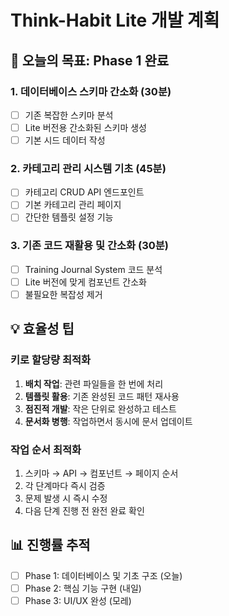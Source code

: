 # Think-Habit Lite 개발 계획

## 🎯 오늘의 목표: Phase 1 완료

### 1. 데이터베이스 스키마 간소화 (30분)

- [ ] 기존 복잡한 스키마 분석
- [ ] Lite 버전용 간소화된 스키마 생성
- [ ] 기본 시드 데이터 작성

### 2. 카테고리 관리 시스템 기초 (45분)

- [ ] 카테고리 CRUD API 엔드포인트
- [ ] 기본 카테고리 관리 페이지
- [ ] 간단한 템플릿 설정 기능

### 3. 기존 코드 재활용 및 간소화 (30분)

- [ ] Training Journal System 코드 분석
- [ ] Lite 버전에 맞게 컴포넌트 간소화
- [ ] 불필요한 복잡성 제거

## 💡 효율성 팁

### 키로 할당량 최적화

1. **배치 작업**: 관련 파일들을 한 번에 처리
2. **템플릿 활용**: 기존 완성된 코드 패턴 재사용
3. **점진적 개발**: 작은 단위로 완성하고 테스트
4. **문서화 병행**: 작업하면서 동시에 문서 업데이트

### 작업 순서 최적화

1. 스키마 → API → 컴포넌트 → 페이지 순서
2. 각 단계마다 즉시 검증
3. 문제 발생 시 즉시 수정
4. 다음 단계 진행 전 완전 완료 확인

## 📊 진행률 추적

- [ ] Phase 1: 데이터베이스 및 기초 구조 (오늘)
- [ ] Phase 2: 핵심 기능 구현 (내일)
- [ ] Phase 3: UI/UX 완성 (모레)

